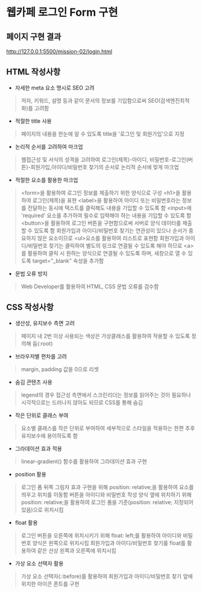 # 웹카페 로그인 Form 구현

## 페이지 구현 결과
http://127.0.0.1:5500/mission-02/login.html

## HTML 작성사항
- 자세한 meta 요소 명시로 SEO 고려
> 저자, 키워드, 설명 등과 같이 문서의 정보를 기입함으로써 SEO(검색엔진최적화)를 고려함
- 적절한 title 사용
> 페이지의 내용을 한눈에 알 수 있도록 title을 '로그인 및 회원가입'으로 지정
- 논리적 순서를 고려하여 마크업
> 웹접근성 및 서식의 성격을 고려하여 로그인(제목)-아이디, 비밀번호-로그인(버튼)-회원가입,아이디/비밀번호 찾기의 순서로 논리적 순서에 맞게 마크업
- 적절한 요소를 활용한 마크업
> &lt;form&gt;을 활용하여 로그인 정보를 제출하기 위한 양식으로 구성
> &lt;h1&gt;을 활용하여 로그인(제목)을 표현
> &lt;label&gt;을 활용하여 아이디 또는 비밀번호라는 정보를 전달하는 동시에 텍스트를 클릭해도 내용을 기입할 수 있도록 함
> &lt;input&gt;에 'required' 요소를 추가하여 필수로 입력해야 하는 내용을 기입할 수 있도록 함
> &lt;button&gt;을 활용하여 로그인 버튼을 구현함으로써 서버로 양식 데이터를 제출할 수 있도록 함
> 회원가입과 아이디/비밀번호 찾기는 연관성이 있으나 순서가 중요하지 않은 요소이므로 &lt;ul&gt;요소를 활용하여 리스트로 표현함
> 회원가입과 아이디/비밀번호 찾기는 클릭하여 별도의 링크로 연결될 수 있도록 해야 하므로 &lt;a&gt;를 활용하여 클릭 시 원하는 양식으로 연결될 수 있도록 하며, 새창으로 열 수 있도록 target="_blank" 속성을 추가함
- 문법 오류 방지
> Web Developer를 활용하여 HTML, CSS 문법 오류를 검수함



## CSS 작성사항
- 생산성, 유지보수 측면 고려
> 페이지 내 2번 이상 사용되는 색상은 가상클래스를 활용하여 작용할 수 있도록 정의해 둠(:root)
- 브라우저별 편차를 고려
> margin, padding 값을 0으로 리셋
- 숨김 콘텐츠 사용
> legend의 경우 접근성 측면에서 스크린리더는 정보를 읽어주는 것이 필요하나 시각적으로는 드러나지 않아도 되므로 CSS를 통해 숨김
- 작은 단위로 클래스 부여
> 요소별 클래스를 작은 단위로 부여하여 세부적으로 스타일을 적용하는 한편 추후 유지보수에 용이하도록 함
- 그라데이션 효과 적용
> linear-gradient() 함수를 활용하여 그라데이션 효과 구현
- position 활용
> 로그인 폼 뒤쪽 그림자 효과 구현을 위해 position: relative;을 활용하여 요소를 띄우고 위치를 이동함
> 버튼을 아이디와 비밀번호 작성 양식 옆에 위치하기 위해 position: relative;을 활용하여 로그인 폼을 기준(position: relative; 지정되어 있음)으로 위치시킴
- float 활용
> 로그인 버튼을 오른쪽에 위치시키기 위해 float: left;를 활용하여 아이디와 비밀번호 양식은 왼쪽으로 위치시킴
> 회원가입과 아이디/비밀번호 찾기를 float를 활용하여 같은 선상 왼쪽과 오른쪽에 위치시킴
- 가상 요소 선택자 활용
> 가상 요소 선택자(::before)를 활용하여 회원가입과 아이디/비밀번호 찾기 앞에 위치한 아이콘 폰트를 구현